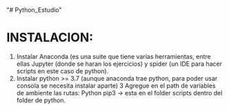 "# Python_Estudio" 

# INSTALACION:
1. Instalar Anaconda (es una suite que tiene varias herramientas, entre ellas Jupyter (donde se haran los ejercicios) y spider (un IDE para hacer scripts en este caso de python).
2. Instalar python >= 3.7 (aunque anaconda trae python, para poder usar consola se necesita instalar aparte)
3 Agregue en el path de variables de ambiente las rutas:
		Python 
		pip3 -> esta en el folder scripts dentro del folder de python.